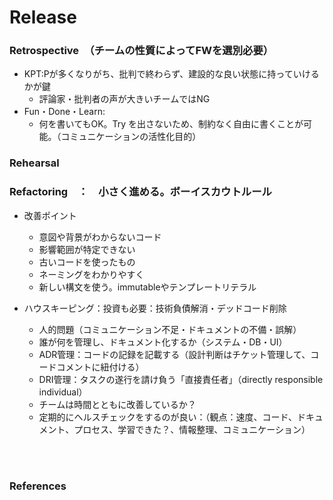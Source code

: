 # Release

### Retrospective　（チームの性質によってFWを選別必要）
- KPT:Pが多くなりがち、批判で終わらず、建設的な良い状態に持っていけるかが鍵
  - 評論家・批判者の声が大きいチームではNG
- Fun・Done・Learn:
  - 何を書いてもOK。Try を出さないため、制約なく自由に書くことが可能。（コミュニケーションの活性化目的）

### Rehearsal



### Refactoring　：　小さく進める。ボーイスカウトルール
- 改善ポイント
  - 意図や背景がわからないコード
  - 影響範囲が特定できない
  - 古いコードを使ったもの
  - ネーミングをわかりやすく
  - 新しい構文を使う。immutableやテンプレートリテラル

- ハウスキーピング：投資も必要：技術負債解消・デッドコード削除
  - 人的問題（コミュニケーション不足・ドキュメントの不備・誤解）
  - 誰が何を管理し、ドキュメント化するか（システム・DB・UI）
  - ADR管理：コードの記録を記載する（設計判断はチケット管理して、コードコメントに紐付ける）
  - DRI管理：タスクの遂行を請け負う「直接責任者」（directly responsible individual）
  - チームは時間とともに改善しているか？
  - 定期的にヘルスチェックをするのが良い：（観点：速度、コード、ドキュメント、プロセス、学習できた？、情報整理、コミュニケーション）
  

<br><br>
### References
